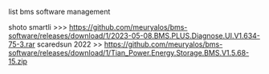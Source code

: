 list bms software management 


shoto smartli >>> https://github.com/meuryalos/bms-software/releases/download/1/2023-05-08.BMS.PLUS.Diagnose.UI.V1.634-75-3.rar
scaredsun 2022 >> https://github.com/meuryalos/bms-software/releases/download/1/Tian_Power.Energy.Storage.BMS.V1.5.68-15.zip
